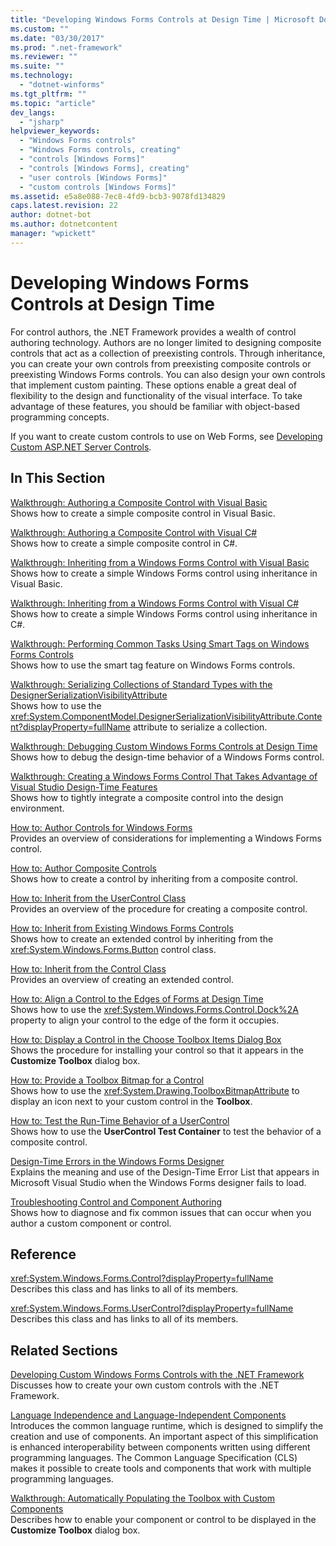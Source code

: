 ```yaml
---
title: "Developing Windows Forms Controls at Design Time | Microsoft Docs"
ms.custom: ""
ms.date: "03/30/2017"
ms.prod: ".net-framework"
ms.reviewer: ""
ms.suite: ""
ms.technology: 
  - "dotnet-winforms"
ms.tgt_pltfrm: ""
ms.topic: "article"
dev_langs: 
  - "jsharp"
helpviewer_keywords: 
  - "Windows Forms controls"
  - "Windows Forms controls, creating"
  - "controls [Windows Forms]"
  - "controls [Windows Forms], creating"
  - "user controls [Windows Forms]"
  - "custom controls [Windows Forms]"
ms.assetid: e5a8e088-7ec8-4fd9-bcb3-9078fd134829
caps.latest.revision: 22
author: dotnet-bot
ms.author: dotnetcontent
manager: "wpickett"
---
```

# Developing Windows Forms Controls at Design Time
For control authors, the .NET Framework provides a wealth of control authoring technology. Authors are no longer limited to designing composite controls that act as a collection of preexisting controls. Through inheritance, you can create your own controls from preexisting composite controls or preexisting Windows Forms controls. You can also design your own controls that implement custom painting. These options enable a great deal of flexibility to the design and functionality of the visual interface. To take advantage of these features, you should be familiar with object-based programming concepts.  
  
 If you want to create custom controls to use on Web Forms, see [Developing Custom ASP.NET Server Controls](http://msdn.microsoft.com/library/fbe26c16-cff4-4089-b3dd-877411f0c0ef).  
  
## In This Section  
 [Walkthrough: Authoring a Composite Control with Visual Basic](../../../../docs/framework/winforms/controls/walkthrough-authoring-a-composite-control-with-visual-basic.md)  
 Shows how to create a simple composite control in Visual Basic.  
  
 [Walkthrough: Authoring a Composite Control with Visual C#](../../../../docs/framework/winforms/controls/walkthrough-authoring-a-composite-control-with-visual-csharp.md)  
 Shows how to create a simple composite control in C#.  
  
 [Walkthrough: Inheriting from a Windows Forms Control with Visual Basic](../../../../docs/framework/winforms/controls/walkthrough-inheriting-from-a-windows-forms-control-with-visual-basic.md)  
 Shows how to create a simple Windows Forms control using inheritance in Visual Basic.  
  
 [Walkthrough: Inheriting from a Windows Forms Control with Visual C#](../../../../docs/framework/winforms/controls/walkthrough-inheriting-from-a-windows-forms-control-with-visual-csharp.md)  
 Shows how to create a simple Windows Forms control using inheritance in C#.  
  
 [Walkthrough: Performing Common Tasks Using Smart Tags on Windows Forms Controls](../../../../docs/framework/winforms/controls/performing-common-tasks-using-smart-tags-on-wf-controls.md)  
 Shows how to use the smart tag feature on Windows Forms controls.  
  
 [Walkthrough: Serializing Collections of Standard Types with the DesignerSerializationVisibilityAttribute](../../../../docs/framework/winforms/controls/serializing-collections-designerserializationvisibilityattribute.md)  
 Shows how to use the <xref:System.ComponentModel.DesignerSerializationVisibilityAttribute.Content?displayProperty=fullName> attribute to serialize a collection.  
  
 [Walkthrough: Debugging Custom Windows Forms Controls at Design Time](../../../../docs/framework/winforms/controls/walkthrough-debugging-custom-windows-forms-controls-at-design-time.md)  
 Shows how to debug the design-time behavior of a Windows Forms control.  
  
 [Walkthrough: Creating a Windows Forms Control That Takes Advantage of Visual Studio Design-Time Features](../../../../docs/framework/winforms/controls/creating-a-wf-control-design-time-features.md)  
 Shows how to tightly integrate a composite control into the design environment.  
  
 [How to: Author Controls for Windows Forms](../../../../docs/framework/winforms/controls/how-to-author-controls-for-windows-forms.md)  
 Provides an overview of considerations for implementing a Windows Forms control.  
  
 [How to: Author Composite Controls](../../../../docs/framework/winforms/controls/how-to-author-composite-controls.md)  
 Shows how to create a control by inheriting from a composite control.  
  
 [How to: Inherit from the UserControl Class](../../../../docs/framework/winforms/controls/how-to-inherit-from-the-usercontrol-class.md)  
 Provides an overview of the procedure for creating a composite control.  
  
 [How to: Inherit from Existing Windows Forms Controls](../../../../docs/framework/winforms/controls/how-to-inherit-from-existing-windows-forms-controls.md)  
 Shows how to create an extended control by inheriting from the <xref:System.Windows.Forms.Button> control class.  
  
 [How to: Inherit from the Control Class](../../../../docs/framework/winforms/controls/how-to-inherit-from-the-control-class.md)  
 Provides an overview of creating an extended control.  
  
 [How to: Align a Control to the Edges of Forms at Design Time](../../../../docs/framework/winforms/controls/how-to-align-a-control-to-the-edges-of-forms-at-design-time.md)  
 Shows how to use the <xref:System.Windows.Forms.Control.Dock%2A> property to align your control to the edge of the form it occupies.  
  
 [How to: Display a Control in the Choose Toolbox Items Dialog Box](../../../../docs/framework/winforms/controls/how-to-display-a-control-in-the-choose-toolbox-items-dialog-box.md)  
 Shows the procedure for installing your control so that it appears in the **Customize Toolbox** dialog box.  
  
 [How to: Provide a Toolbox Bitmap for a Control](../../../../docs/framework/winforms/controls/how-to-provide-a-toolbox-bitmap-for-a-control.md)  
 Shows how to use the <xref:System.Drawing.ToolboxBitmapAttribute> to display an icon next to your custom control in the **Toolbox**.  
  
 [How to: Test the Run-Time Behavior of a UserControl](../../../../docs/framework/winforms/controls/how-to-test-the-run-time-behavior-of-a-usercontrol.md)  
 Shows how to use the **UserControl Test Container** to test the behavior of a composite control.  
  
 [Design-Time Errors in the Windows Forms Designer](../../../../docs/framework/winforms/controls/design-time-errors-in-the-windows-forms-designer.md)  
 Explains the meaning and use of the Design-Time Error List that appears in Microsoft Visual Studio when the Windows Forms designer fails to load.  
  
 [Troubleshooting Control and Component Authoring](../../../../docs/framework/winforms/controls/troubleshooting-control-and-component-authoring.md)  
 Shows how to diagnose and fix common issues that can occur when you author a custom component or control.  
  
## Reference  
 <xref:System.Windows.Forms.Control?displayProperty=fullName>  
 Describes this class and has links to all of its members.  
  
 <xref:System.Windows.Forms.UserControl?displayProperty=fullName>  
 Describes this class and has links to all of its members.  
  
## Related Sections  
 [Developing Custom Windows Forms Controls with the .NET Framework](../../../../docs/framework/winforms/controls/developing-custom-windows-forms-controls.md)  
 Discusses how to create your own custom controls with the .NET Framework.  
  
 [Language Independence and Language-Independent Components](../../../../docs/standard/language-independence-and-language-independent-components.md)  
 Introduces the common language runtime, which is designed to simplify the creation and use of components. An important aspect of this simplification is enhanced interoperability between components written using different programming languages. The Common Language Specification (CLS) makes it possible to create tools and components that work with multiple programming languages.  
  
 [Walkthrough: Automatically Populating the Toolbox with Custom Components](../../../../docs/framework/winforms/controls/walkthrough-automatically-populating-the-toolbox-with-custom-components.md)  
 Describes how to enable your component or control to be displayed in the **Customize Toolbox** dialog box.